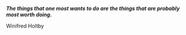 _**The things that one most wants to do are the things that are probably most worth doing.**_

Winifred Holtby